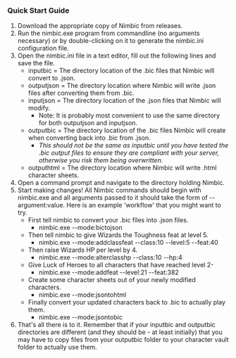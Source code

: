 ### Quick Start Guide
1. Download the appropriate copy of Nimbic from releases.  
2. Run the nimbic.exe program from commandline (no arguments necessary) or by double-clicking on it to generate the nimbic.ini configuration file.  
3. Open the nimbic.ini file in a text editor, fill out the following lines and save the file.  
    - inputbic = The directory location of the .bic files that Nimbic will convert to .json.  
    - outputjson = The directory location where Nimbic will write .json files after converting them from .bic.  
    - inputjson = The directory location of the .json files that Nimbic will modify.  
        - Note: It is probably most convenient to use the same directory for both outputjson and inputjson.  
    - outputbic = The directory location of the .bic files Nimbic will create when converting back into .bic from .json.  
        - *This should not be the same as inputbic until you have tested the .bic output files to ensure they are compliant with your server, otherwise you risk them being overwritten.*  
    - outputhtml = The directory location where Nimbic will write .html character sheets.  
4. Open a command prompt and navigate to the directory holding Nimbic.  
5. Start making changes! All Nimbic commands should begin with nimbic.exe and all arguments passed to it should take the form of --argument:value. Here is an example 'workflow' that you might want to try.  
    - First tell nimbic to convert your .bic files into .json files.  
        - nimbic.exe --mode:bictojson  
    - Then tell nimbic to give Wizards the Toughness feat at level 5.  
        - nimbic.exe --mode:addclassfeat --class:10 --level:5 --feat:40  
    - Then raise Wizards HP per level by 4.  
        - nimbic.exe --mode:alterclasshp --class:10 --hp:4  
    - Give Luck of Heroes to all characters that have reached level 2-  
        - nimbic.exe --mode:addfeat --level:21 --feat:382  
    - Create some character sheets out of your newly modified characters.  
        - nimbic.exe --mode:jsontohtml  
    - Finally convert your updated characters back to .bic to actually play them.  
        - nimbic.exe --mode:jsontobic  
6. That's all there is to it. Remember that if your inputbic and outputbic directories are different (and they should be - at least initially) that you may have to copy files from your outputbic folder to your character vault folder to actually use them.  